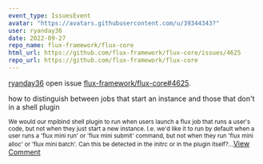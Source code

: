 ```yaml
---
event_type: IssuesEvent
avatar: "https://avatars.githubusercontent.com/u/39344343?"
user: ryanday36
date: 2022-09-27
repo_name: flux-framework/flux-core
html_url: https://github.com/flux-framework/flux-core/issues/4625
repo_url: https://github.com/flux-framework/flux-core
---
```


<a href='https://github.com/ryanday36' target='_blank'>ryanday36</a> open issue <a href='https://github.com/flux-framework/flux-core/issues/4625' target='_blank'>flux-framework/flux-core#4625</a>.

<p>how to distinguish between jobs that start an instance and those that don't in a shell plugin</p><small>We would our mpibind shell plugin to run when users launch a flux job that runs a user's code, but not when they just start a new instance. I.e. we'd like it to run by default when a user runs a 'flux mini run' or 'flux mini submit' command, but not when they run 'flux mini alloc' or 'flux mini batch'. Can this be detected in the initrc or in the plugin itself?...</small><a href='https://github.com/flux-framework/flux-core/issues/4625' target='_blank'>View Comment</a>